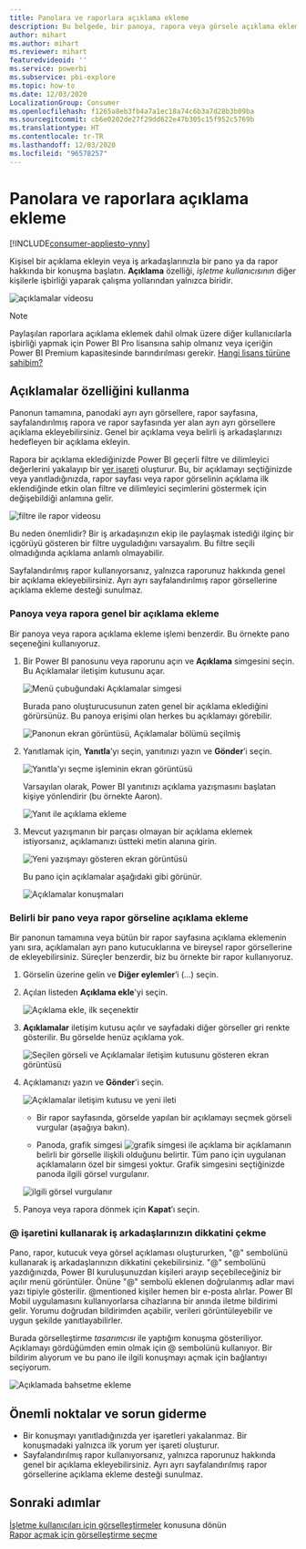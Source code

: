 ```yaml
---
title: Panolara ve raporlara açıklama ekleme
description: Bu belgede, bir panoya, rapora veya görsele açıklama ekleme ve birlikte çalıştığınız kişilerle konuşmak için açıklamaları kullanma işlemleri gösterilir.
author: mihart
ms.author: mihart
ms.reviewer: mihart
featuredvideoid: ''
ms.service: powerbi
ms.subservice: pbi-explore
ms.topic: how-to
ms.date: 12/03/2020
LocalizationGroup: Consumer
ms.openlocfilehash: f1265a8eb3fb4a7a1ec18a74c6b3a7d28b3b09ba
ms.sourcegitcommit: cb6e0202de27f29dd622e47b305c15f952c5769b
ms.translationtype: HT
ms.contentlocale: tr-TR
ms.lasthandoff: 12/03/2020
ms.locfileid: "96578257"
---
```

# <a name="add-comments-to-a-dashboard-or-report"></a>Panolara ve raporlara açıklama ekleme

[!INCLUDE[consumer-appliesto-ynny](../includes/consumer-appliesto-ynny.md)]

Kişisel bir açıklama ekleyin veya iş arkadaşlarınızla bir pano ya da rapor hakkında bir konuşma başlatın. **Açıklama** özelliği, *işletme kullanıcısının* diğer kişilerle işbirliği yaparak çalışma yollarından yalnızca biridir. 

![açıklamalar videosu](media/end-user-comment/comment.gif)

> [!NOTE]
> Paylaşılan raporlara açıklama eklemek dahil olmak üzere diğer kullanıcılarla işbirliği yapmak için Power BI Pro lisansına sahip olmanız veya içeriğin Power BI Premium kapasitesinde barındırılması gerekir. [Hangi lisans türüne sahibim?](end-user-license.md)

## <a name="how-to-use-the-comments-feature"></a>Açıklamalar özelliğini kullanma
Panonun tamamına, panodaki ayrı ayrı görsellere, rapor sayfasına, sayfalandırılmış rapora ve rapor sayfasında yer alan ayrı ayrı görsellere açıklama ekleyebilirsiniz. Genel bir açıklama veya belirli iş arkadaşlarınızı hedefleyen bir açıklama ekleyin.  

Rapora bir açıklama eklediğinizde Power BI geçerli filtre ve dilimleyici değerlerini yakalayıp bir [yer işareti](end-user-bookmarks.md) oluşturur. Bu, bir açıklamayı seçtiğinizde veya yanıtladığınızda, rapor sayfası veya rapor görselinin açıklama ilk eklendiğinde etkin olan filtre ve dilimleyici seçimlerini göstermek için değişebildiği anlamına gelir.  

![filtre ile rapor videosu](media/end-user-comment/power-bi-comment.gif)

Bu neden önemlidir? Bir iş arkadaşınızın ekip ile paylaşmak istediği ilginç bir içgörüyü gösteren bir filtre uyguladığını varsayalım. Bu filtre seçili olmadığında açıklama anlamlı olmayabilir.

Sayfalandırılmış rapor kullanıyorsanız, yalnızca raporunuz hakkında genel bir açıklama ekleyebilirsiniz.  Ayrı ayrı sayfalandırılmış rapor görsellerine açıklama ekleme desteği sunulmaz.

### <a name="add-a-general-comment-to-a-dashboard-or-report"></a>Panoya veya rapora genel bir açıklama ekleme
Bir panoya veya rapora açıklama ekleme işlemi benzerdir.  Bu örnekte pano seçeneğini kullanıyoruz. 

1. Bir Power BI panosunu veya raporunu açın ve **Açıklama** simgesini seçin. Bu Açıklamalar iletişim kutusunu açar.

    ![Menü çubuğundaki Açıklamalar simgesi](media/end-user-comment/power-bi-comment-icon.png)

    Burada pano oluşturucusunun zaten genel bir açıklama eklediğini görürsünüz.  Bu panoya erişimi olan herkes bu açıklamayı görebilir.

    ![Panonun ekran görüntüsü, Açıklamalar bölümü seçilmiş](media/end-user-comment/power-bi-first-comments.png)

2. Yanıtlamak için, **Yanıtla**’yı seçin, yanıtınızı yazın ve **Gönder**’i seçin.  

    ![Yanıtla'yı seçme işleminin ekran görüntüsü](media/end-user-comment/power-bi-comments-reply.png)

    Varsayılan olarak, Power BI yanıtınızı açıklama yazışmasını başlatan kişiye yönlendirir (bu örnekte Aaron). 

    ![Yanıt ile açıklama ekleme](media/end-user-comment/power-bi-respond.png)

 3. Mevcut yazışmanın bir parçası olmayan bir açıklama eklemek istiyorsanız, açıklamanızı üstteki metin alanına girin.

    ![Yeni yazışmayı gösteren ekran görüntüsü](media/end-user-comment/power-bi-new-commenting.png)

    Bu pano için açıklamalar aşağıdaki gibi görünür.

    ![Açıklamalar konuşmaları](media/end-user-comment/power-bi-conversation.png)

### <a name="add-a-comment-to-a-specific-dashboard-or-report-visual"></a>Belirli bir pano veya rapor görseline açıklama ekleme
Bir panonun tamamına veya bütün bir rapor sayfasına açıklama eklemenin yanı sıra, açıklamaları ayrı pano kutucuklarına ve bireysel rapor görsellerine de ekleyebilirsiniz. Süreçler benzerdir, biz bu örnekte bir rapor kullanıyoruz.

1. Görselin üzerine gelin ve **Diğer eylemler**’i (...) seçin.    
2. Açılan listeden **Açıklama ekle**'yi seçin.

    ![Açıklama ekle, ilk seçenektir](media/end-user-comment/power-bi-comment-reports.png)  

3.  **Açıklamalar** iletişim kutusu açılır ve sayfadaki diğer görseller gri renkte gösterilir. Bu görselde henüz açıklama yok. 

    ![Seçilen görseli ve Açıklamalar iletişim kutusunu gösteren ekran görüntüsü](media/end-user-comment/power-bi-comments-column.png)  

4. Açıklamanızı yazın ve **Gönder**'i seçin.

    ![Açıklamalar iletişim kutusu ve yeni ileti](media/end-user-comment/power-bi-comment-spikes.png)  

    - Bir rapor sayfasında, görselde yapılan bir açıklamayı seçmek görseli vurgular (aşağıya bakın).

    - Panoda, grafik simgesi ![grafik simgesi ile açıklama](media/end-user-comment/power-bi-comment-chart-icon.png) bir açıklamanın belirli bir görselle ilişkili olduğunu belirtir. Tüm pano için uygulanan açıklamaların özel bir simgesi yoktur. Grafik simgesini seçtiğinizde panoda ilgili görsel vurgulanır.
    

    ![ilgili görsel vurgulanır](media/end-user-comment/power-bi-highlights.png)

5. Panoya veya rapora dönmek için **Kapat**’ı seçin.

### <a name="get-your-colleagues-attention-by-using-the--sign"></a>@ işaretini kullanarak iş arkadaşlarınızın dikkatini çekme
Pano, rapor, kutucuk veya görsel açıklaması oluştururken, "\@" sembolünü kullanarak iş arkadaşlarınızın dikkatini çekebilirsiniz.  "\@" sembolünü yazdığınızda, Power BI kuruluşunuzdan kişileri arayıp seçebileceğiniz bir açılır menü görüntüler. Önüne "\@" sembolü eklenen doğrulanmış adlar mavi yazı tipiyle gösterilir. @mentioned kişiler hemen bir e-posta alırlar. Power BI Mobil uygulamasını kullanıyorlarsa cihazlarına bir anında iletme bildirimi gelir. Yorumu doğrudan bildirimden açabilir, verileri görüntüleyebilir ve uygun şekilde yanıtlayabilirler.

Burada görselleştirme *tasarımcısı* ile yaptığım konuşma gösteriliyor. Açıklamayı gördüğümden emin olmak için @ sembolünü kullanıyor. Bir bildirim alıyorum ve bu pano ile ilgili konuşmayı açmak için bağlantıyı seçiyorum.  

![Açıklamada bahsetme ekleme](media/end-user-comment/power-bi-comment-conversation.png)  

## <a name="considerations-and-troubleshooting"></a>Önemli noktalar ve sorun giderme

- Bir konuşmayı yanıtladığınızda yer işaretleri yakalanmaz. Bir konuşmadaki yalnızca ilk yorum yer işareti oluşturur.
- Sayfalandırılmış rapor kullanıyorsanız, yalnızca raporunuz hakkında genel bir açıklama ekleyebilirsiniz.  Ayrı ayrı sayfalandırılmış rapor görsellerine açıklama ekleme desteği sunulmaz.

## <a name="next-steps"></a>Sonraki adımlar
[İşletme kullanıcıları için görselleştirmeler](end-user-visualizations.md)   konusuna dönün  
[Rapor açmak için görselleştirme seçme](end-user-report-open.md)
